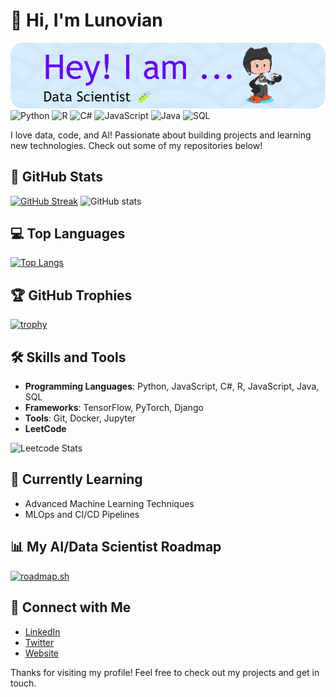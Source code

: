 # 👋 Hi, I'm Lunovian
![Header](./github-header.png) 
![Python](https://img.shields.io/badge/Code-Python-informational?style=for-the-badge&logo=python&color=3776AB)
![R](https://img.shields.io/badge/Code-R-informational?style=for-the-badge&logo=r&color=276DC3)
![C#](https://img.shields.io/badge/Code-C%23-informational?style=for-the-badge&logo=csharp&color=239120)
![JavaScript](https://img.shields.io/badge/Code-JavaScript-informational?style=for-the-badge&logo=javascript&color=F7DF1E)
![Java](https://img.shields.io/badge/Code-Java-informational?style=for-the-badge&logo=java&color=5382A1)
![SQL](https://img.shields.io/badge/Code-SQL-informational?style=for-the-badge&logo=postgresql&color=FF5733)

I love data, code, and AI! Passionate about building projects and learning new technologies. Check out some of my repositories below!

## 🚀 GitHub Stats
[![GitHub Streak](https://streak-stats.demolab.com?user=lunovian&theme=radical&border_radius=7.5)](https://git.io/streak-stats)
![GitHub stats](https://github-readme-stats.vercel.app/api?username=lunovian&show_icons=true&theme=radical)

## 💻 Top Languages
[![Top Langs](https://github-readme-stats.vercel.app/api/top-langs/?username=lunovian&layout=donut&theme=radical)](https://github.com/lunovian/github-readme-stats)

## 🏆 GitHub Trophies
[![trophy](https://github-profile-trophy.vercel.app/?username=lunovian&theme=radical)](https://github.com/lunovian/github-profile-trophy)

## 🛠 Skills and Tools
- **Programming Languages**: Python, JavaScript, C#, R, JavaScript, Java, SQL
- **Frameworks**: TensorFlow, PyTorch, Django
- **Tools**: Git, Docker, Jupyter
- **LeetCode**

![Leetcode Stats](https://leetcard.lunovian.cool/lunovian)

## 🌱 Currently Learning
- Advanced Machine Learning Techniques
- MLOps and CI/CD Pipelines

## 📊 My AI/Data Scientist Roadmap
[![roadmap.sh](https://roadmap.sh/card/tall/66ddc1aec46f68d052f33259?variant=dark&roadmaps=ai-data-scientist)](https://roadmap.sh)

## 🔗 Connect with Me
- [LinkedIn](https://www.linkedin.com/in/lunovian/)
- [Twitter](https://x.com/lunovian)
- [Website](https://lunovian.github.io/)

Thanks for visiting my profile! Feel free to check out my projects and get in touch.
